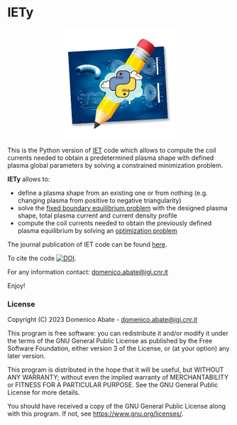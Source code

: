 # IETy
<p align="center">
<img src="https://github.com/DA2412/IETy/blob/main/logo_IETy.png"  width=50% height=50% align=top>
</p>

This is the Python version of [IET](https://github.com/DA2412/IET_Inverse_Equilibrium_Tool) code which allows to compute the coil currents needed to obtain a predetermined plasma shape with defined plasma global parameters by solving a constrained minimization problem. 

**IETy** allows to:
- define a plasma shape from an existing one or from nothing (e.g. changing plasma from positive to negative triangularity)
- solve the [fixed boundary equilibrium problem](https://en.wikipedia.org/wiki/Grad%E2%80%93Shafranov_equation) with the designed plasma shape, total plasma current and current density profile
- compute the coil currents needed to obtain the previously defined plasma equilibrium by solving an [optimization problem](https://en.wikipedia.org/wiki/Mathematical_optimization)

The journal publication of IET code can be found [here](https://iopscience.iop.org/article/10.1088/1361-6587/ab3f09). 

To cite the code [![DOI](https://zenodo.org/badge/605495621.svg)](https://zenodo.org/badge/latestdoi/605495621). 

For any information contact: domenico.abate@igi.cnr.it

Enjoy!

### License
Copyright (C) 2023 Domenico Abate - domenico.abate@igi.cnr.it

This program is free software: you can redistribute it and/or modify
it under the terms of the GNU General Public License as published by
the Free Software Foundation, either version 3 of the License, or
(at your option) any later version.

This program is distributed in the hope that it will be useful,
but WITHOUT ANY WARRANTY; without even the implied warranty of
MERCHANTABILITY or FITNESS FOR A PARTICULAR PURPOSE.  See the
GNU General Public License for more details.

You should have received a copy of the GNU General Public License
along with this program.  If not, see <https://www.gnu.org/licenses/>.
